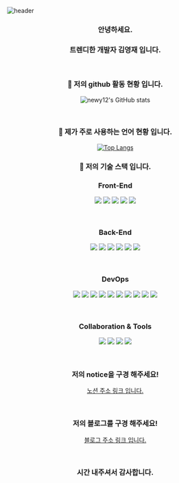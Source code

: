
![header](https://capsule-render.vercel.app/api?type=slice&color=&height=300&section=header&text=trendy-Development%20&fontSize=70)
<div align="center">


### 안녕하세요. 
### 트렌디한 개발자 김영재 입니다.
&nbsp; 
&nbsp; 
&nbsp;
&nbsp;
&nbsp;
&nbsp;
&nbsp;
&nbsp;


### :round_pushpin: 저의 github 활동 현황 입니다. 



![newy12's GitHub stats](https://github-readme-stats.vercel.app/api?username=newy12&show_icons=true&theme=radical)


&nbsp; 
&nbsp;

### :electric_plug: 제가 주로 사용하는 언어 현황 입니다. 
[![Top Langs](https://github-readme-stats.vercel.app/api/top-langs/?username=newy12&langs_count=8)](https://github.com/newy12/github-readme-stats)


### :wrench:  저의 기술 스택 입니다.

### Front-End

<img src="https://img.shields.io/badge/HTML-E34F26?style=for-the-badge&logo=HTML5&logoColor=white">
<img src="https://img.shields.io/badge/CSS-1572B6?style=for-the-badge&logo=CSS3&logoColor=white">
<img src="https://img.shields.io/badge/JAVASCRIPT-F7DF1E?style=for-the-badge&logo=JAVASCRIPT&logoColor=white">
<img src="https://img.shields.io/badge/REACT-61DAFB?style=for-the-badge&logo=REACT&logoColor=white">
<img src="https://img.shields.io/badge/Thymeleaf-005F0F?style=for-the-badge&logo=Thymeleaf&logoColor=white">


&nbsp; 
&nbsp;
&nbsp; 
&nbsp;
&nbsp; 
&nbsp;
&nbsp; 
&nbsp;

### Back-End

<img src="https://img.shields.io/badge/SPRING-6DB33F?style=for-the-badge&logo=SPRING&logoColor=white">
<img src="https://img.shields.io/badge/SPRINGBOOT-6DB33F?style=for-the-badge&logo=SPRINGBOOT&logoColor=white">
<img src="https://img.shields.io/badge/-SPRING SECURITY-6DB33F?style=for-the-badge&logo=SPRING SECURITY&logoColor=white">
<img src="https://img.shields.io/badge/JAVA-007396?style=for-the-badge&logo=JAVA&logoColor=white">
<img src="https://img.shields.io/badge/jpa-F28D1A?style=for-the-badge&logo=jpa&logoColor=white">
<img src="https://img.shields.io/badge/JUnit5-25A162?style=for-the-badge&logo=JUnit5&logoColor=white">

&nbsp; 
&nbsp;
&nbsp; 
&nbsp;
&nbsp; 
&nbsp;
&nbsp; 
&nbsp;

### DevOps

<img src="https://img.shields.io/badge/docker-2496ED?style=for-the-badge&logo=docker&logoColor=white">
<img src="https://img.shields.io/badge/MySQL-4479A1?style=for-the-badge&logo=MySQL&logoColor=white">
<img src="https://img.shields.io/badge/mssql-007396?style=for-the-badge&logo=mssql&logoColor=white">
<img src="https://img.shields.io/badge/nginx-009639?style=for-the-badge&logo=nginx&logoColor=white">
<img src="https://img.shields.io/badge/mongodb-47A248?style=for-the-badge&logo=mongodb&logoColor=white">
<img src="https://img.shields.io/badge/Redis-DC382D?style=for-the-badge&logo=Redis&logoColor=white">
<img src="https://img.shields.io/badge/Apache Tomcat-F8DC75?style=for-the-badge&logo=Apache Tomcat&logoColor=white">
<img src="https://img.shields.io/badge/OpenSSL-721412?style=for-the-badge&logo=OpenSSL&logoColor=white">
<img src="https://img.shields.io/badge/Jenkins-D24939?style=for-the-badge&logo=Jenkins&logoColor=white">
<img src="https://img.shields.io/badge/Postman-FF6C37?style=for-the-badge&logo=Postman&logoColor=white">

&nbsp; 
&nbsp;
&nbsp; 
&nbsp;
&nbsp; 
&nbsp;
&nbsp; 
&nbsp;

### Collaboration & Tools

<img src="https://img.shields.io/badge/git-F05032?style=for-the-badge&logo=git&logoColor=">
<img src="https://img.shields.io/badge/github-181717?style=for-the-badge&logo=github&logoColor=">
<img src="https://img.shields.io/badge/sourcetree-0052CC?style=for-the-badge&logo=sourcetree&logoColor=">
<img src="https://img.shields.io/badge/jira-0052CC?style=for-the-badge&logo=jira&logoColor=">


&nbsp; 
&nbsp;
&nbsp; 
&nbsp;
&nbsp; 
&nbsp;
&nbsp; 
&nbsp;

### 저의 notice을 구경 해주세요!

[노션 주소 링크 입니다.](https://cuddly-parrot-e53.notion.site/33c4075dcd9a46e6834a94a2520cc4ad)

&nbsp; 
&nbsp;
&nbsp; 
&nbsp;
&nbsp; 
&nbsp;
&nbsp; 
&nbsp;


### 저의 블로그를 구경 해주세요!


[블로그 주소 링크 입니다.](https://yjkim-dev.tistory.com)


&nbsp; 
&nbsp;
&nbsp; 
&nbsp;
&nbsp; 
&nbsp;
&nbsp; 
&nbsp;

### 시간 내주셔서 감사합니다. 






</div>
